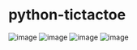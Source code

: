 # python-tictactoe

![image](https://github.com/user-attachments/assets/91cfb156-d042-4be4-a88c-7d6b2bc1b4cd)
![image](https://github.com/user-attachments/assets/120a936c-fff2-4ccf-bad2-b4dcac0fef21)
![image](https://github.com/user-attachments/assets/50cb4f3c-9d94-45fa-8531-a7473a12ec11)
![image](https://github.com/user-attachments/assets/75ad98fb-64fe-4563-b954-08bff23fad50)
